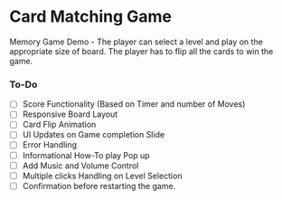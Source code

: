 # Card Matching Game
Memory Game Demo - The player can select a level and play on the appropriate size of board. The player has to flip all the cards
to win the game.

### To-Do
- [ ] Score Functionality (Based on Timer and number of Moves)
- [ ] Responsive Board Layout
- [ ] Card Flip Animation
- [ ] UI Updates on Game completion Slide
- [ ] Error Handling
- [ ] Informational How-To play Pop up
- [ ] Add Music and Volume Control
- [ ] Multiple clicks Handling on Level Selection
- [ ] Confirmation before restarting the game.
